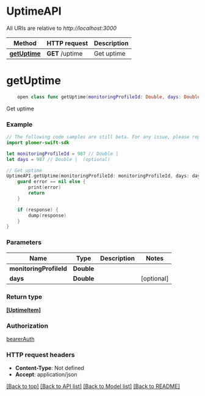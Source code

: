 # UptimeAPI

All URIs are relative to *http://localhost:3000*

Method | HTTP request | Description
------------- | ------------- | -------------
[**getUptime**](UptimeAPI.md#getuptime) | **GET** /uptime | Get uptime


# **getUptime**
```swift
    open class func getUptime(monitoringProfileId: Double, days: Double? = nil, completion: @escaping (_ data: [UptimeItem]?, _ error: Error?) -> Void)
```

Get uptime

### Example
```swift
// The following code samples are still beta. For any issue, please report via http://github.com/OpenAPITools/openapi-generator/issues/new
import plomer-swift-sdk

let monitoringProfileId = 987 // Double | 
let days = 987 // Double |  (optional)

// Get uptime
UptimeAPI.getUptime(monitoringProfileId: monitoringProfileId, days: days) { (response, error) in
    guard error == nil else {
        print(error)
        return
    }

    if (response) {
        dump(response)
    }
}
```

### Parameters

Name | Type | Description  | Notes
------------- | ------------- | ------------- | -------------
 **monitoringProfileId** | **Double** |  | 
 **days** | **Double** |  | [optional] 

### Return type

[**[UptimeItem]**](UptimeItem.md)

### Authorization

[bearerAuth](../README.md#bearerAuth)

### HTTP request headers

 - **Content-Type**: Not defined
 - **Accept**: application/json

[[Back to top]](#) [[Back to API list]](../README.md#documentation-for-api-endpoints) [[Back to Model list]](../README.md#documentation-for-models) [[Back to README]](../README.md)

